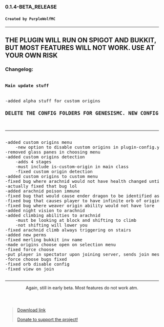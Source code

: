 <h3>0.1.4-BETA_RELEASE<h3>
<h4><code>Created by PurpleWolfMC</code><h4>
<hr>
<h2>THE PLUGIN WILL RUN ON SPIGOT AND BUKKIT, BUT MOST FEATURES WILL NOT WORK. USE AT YOUR OWN RISK</h2>
<h3>Changelog:</h3>
<pre>
<h4>Main update stuff</h4>
-added alpha stuff for custom origins
<h3>DELETE THE CONFIG FOLDERS FOR GENESISMC. NEW CONFIG OPTIONS HAVE COME AND THEY WILL BREAK IF NOT LOADED CORRECTLY</h3>
<hr>
-added custom origins menu
    -new option to disable custom origins in plugin-config.yml
-removed glass panes in choosing menu
-added custom origins detection
    -adds 4 stages
    -must include is-custom-origin in main class
    -fixed custom origin detection
-added custom origins to custom menu
-fixed bug where arachnid would not have health changed until they left the server
-actually fixed that bug lol
-added arachnid poison immune
-fixed bug that would cause ender dragon to be identified as an arachnid origin
-fixed bug that causes player to have infinite orb of origins if they use it with 2 or more in hand
-fixed bug where weaver origin ability would not have lore
-added night vision to arachnid
-added climbing abilities to arachnid
    -must be looking at block and shifting to climb
    -not shifting will lower you
-fixed arachnid climb always triggering on stairs
-added new perms
-fixed merling bukkit inv name
-made origins choose open on selection menu
-fixed force choose
-put player in spectator upon joining server, sends join message after
-force choose bugs fixed
-fixed orb disable config
-fixed view on join

</pre>
<hr>
<header>Again, still in early beta. Most features do not work atm.</header>
<blockquote><a href="https://modrinth.com/plugins/GenesisMC" rel="noopener nofollow ugc">Download link</a>

<a href="https://streamelements.com/purplewolfmc/tip" rel="noopener nofollow ugc">Donate to support the project!</a>
</blockquote>

